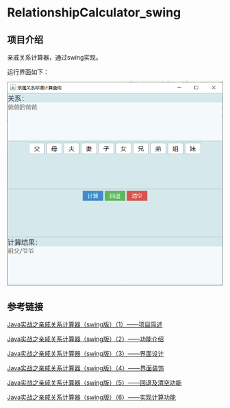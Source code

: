 # RelationshipCalculator_swing
## 项目介绍

亲戚关系计算器，通过swing实现。

运行界面如下：

![image-20210223182359201](images/image-20210223182359201.png)

## 参考链接

[Java实战之亲戚关系计算器（swing版）（1）——项目简述](http://mp.weixin.qq.com/s?__biz=MzU4MDc0NDI0NQ==&mid=2247484207&idx=1&sn=fba3ae5f6ca5429f6096b2a16ded4cbe&chksm=fd536675ca24ef630c6039f5f8aa1b422ad499c501dbdfadc7abee09391f7c3e5ae47b60760d&scene=21#wechat_redirect)

[Java实战之亲戚关系计算器（swing版）（2）——功能介绍](http://mp.weixin.qq.com/s?__biz=MzU4MDc0NDI0NQ==&mid=2247484208&idx=1&sn=73811094fb53124d7d4e81beae2268de&chksm=fd53666aca24ef7c466c416ce5cf1f12187aa3863185e57c6a4381c236d62a34ce80fb25bed8&scene=21#wechat_redirect)

[Java实战之亲戚关系计算器（swing版）（3）——界面设计](http://mp.weixin.qq.com/s?__biz=MzU4MDc0NDI0NQ==&mid=2247484210&idx=1&sn=6e4aa8ca781eea0d4ce2affcddb28e27&chksm=fd536668ca24ef7e63473bf4ceb12a29c4e1bdcd96d660f32e889f31bf951bffaa8f5bd4ba17&scene=21#wechat_redirect)

[Java实战之亲戚关系计算器（swing版）（4）——界面装饰](http://mp.weixin.qq.com/s?__biz=MzU4MDc0NDI0NQ==&mid=2247484212&idx=1&sn=a8851041ada7d6ab84d902f265eb91da&chksm=fd53666eca24ef78e3a72e63a99f807f1bdc5d580872cb03ff6aec940dc6fbae80079f3b69ee&scene=21#wechat_redirect)

[Java实战之亲戚关系计算器（swing版）（5）——回退及清空功能](http://mp.weixin.qq.com/s?__biz=MzU4MDc0NDI0NQ==&mid=2247484214&idx=1&sn=0a179fa2d68c8d08274eb7a89c606d79&chksm=fd53666cca24ef7aa87cc68e0a6418932d228bc4fc347c8903434cd74c1cd529fb57e9791986&scene=21#wechat_redirect)

[Java实战之亲戚关系计算器（swing版）（6）——实现计算功能](http://mp.weixin.qq.com/s?__biz=MzU4MDc0NDI0NQ==&mid=2247484216&idx=1&sn=ef5e8eeebfdda1c7c75a0d9574ec9908&chksm=fd536662ca24ef74f4effab57e027fcf85d4e5e4199e2c76be4d9c23f46f64cffad524aa1676&scene=21#wechat_redirect)